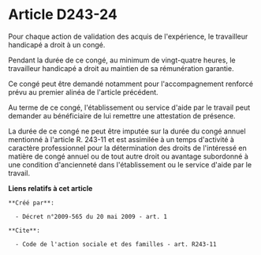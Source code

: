 # Article D243-24

Pour chaque action de validation des acquis de l'expérience, le travailleur handicapé a droit à un congé. 

Pendant la durée de ce congé, au minimum de vingt-quatre heures, le travailleur handicapé a droit au maintien de sa
rémunération garantie. 

Ce congé peut être demandé notamment pour l'accompagnement renforcé prévu au premier alinéa de l'article précédent. 

Au terme de ce congé, l'établissement ou service d'aide par le travail peut demander au bénéficiaire de lui remettre une
attestation de présence. 

La durée de ce congé ne peut être imputée sur la durée du congé annuel mentionné à l'article R. 243-11 et est assimilée à un
temps d'activité à caractère professionnel pour la détermination des droits de l'intéressé en matière de congé annuel ou de
tout autre droit ou avantage subordonné à une condition d'ancienneté dans l'établissement ou le service d'aide par le
travail.

**Liens relatifs à cet article**

	**Créé par**:

	  - Décret n°2009-565 du 20 mai 2009 - art. 1

	**Cite**:

	  - Code de l'action sociale et des familles - art. R243-11
